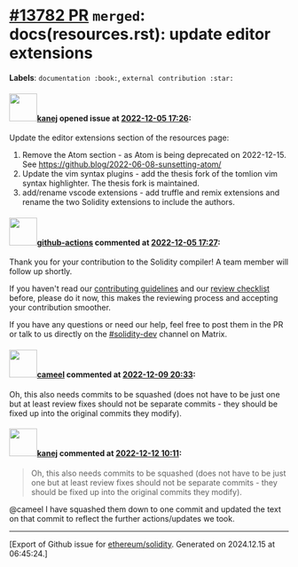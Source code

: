 # [\#13782 PR](https://github.com/ethereum/solidity/pull/13782) `merged`: docs(resources.rst): update editor extensions
**Labels**: `documentation :book:`, `external contribution :star:`


#### <img src="https://avatars.githubusercontent.com/u/24030?v=4" width="50">[kanej](https://github.com/kanej) opened issue at [2022-12-05 17:26](https://github.com/ethereum/solidity/pull/13782):

Update the editor extensions section of the resources page:

1. Remove the Atom section - as Atom is being deprecated on 2022-12-15. See https://github.blog/2022-06-08-sunsetting-atom/
2. Update the vim syntax plugins - add the thesis fork of the tomlion vim syntax highlighter. The thesis fork is maintained.
3. add/rename vscode extensions - add truffle and remix extensions and rename the two Solidity extensions to include the authors.

#### <img src="https://avatars.githubusercontent.com/in/15368?v=4" width="50">[github-actions](https://github.com/apps/github-actions) commented at [2022-12-05 17:27](https://github.com/ethereum/solidity/pull/13782#issuecomment-1337784611):

Thank you for your contribution to the Solidity compiler! A team member will follow up shortly.

If you haven't read our [contributing guidelines](https://docs.soliditylang.org/en/latest/contributing.html) and our [review checklist](https://github.com/ethereum/solidity/blob/develop/ReviewChecklist.md) before, please do it now, this makes the reviewing process and accepting your contribution smoother.

If you have any questions or need our help, feel free to post them in the PR or talk to us directly on the [#solidity-dev](https://matrix.to/#/#ethereum_solidity-dev:gitter.im) channel on Matrix.

#### <img src="https://avatars.githubusercontent.com/u/137030?v=4" width="50">[cameel](https://github.com/cameel) commented at [2022-12-09 20:33](https://github.com/ethereum/solidity/pull/13782#issuecomment-1344754819):

Oh, this also needs commits to be squashed (does not have to be just one but at least review fixes should not be separate commits - they should be fixed up into the original commits they modify).

#### <img src="https://avatars.githubusercontent.com/u/24030?v=4" width="50">[kanej](https://github.com/kanej) commented at [2022-12-12 10:11](https://github.com/ethereum/solidity/pull/13782#issuecomment-1346214810):

> Oh, this also needs commits to be squashed (does not have to be just one but at least review fixes should not be separate commits - they should be fixed up into the original commits they modify).

@cameel I have squashed them down to one commit and updated the text on that commit to reflect the further actions/updates we took.


-------------------------------------------------------------------------------



[Export of Github issue for [ethereum/solidity](https://github.com/ethereum/solidity). Generated on 2024.12.15 at 06:45:24.]
